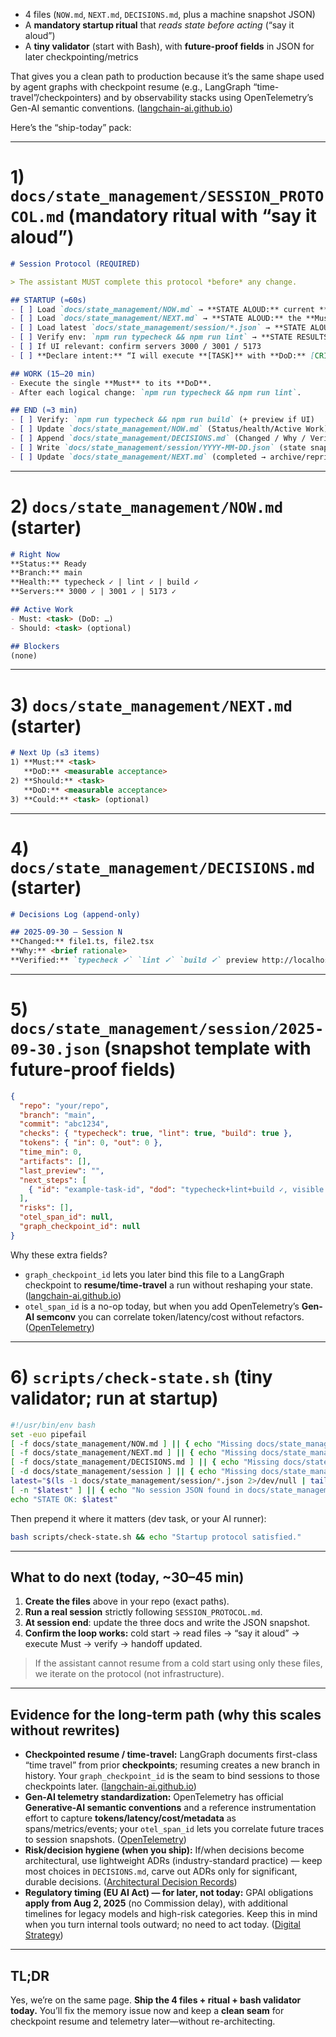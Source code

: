 * 4 files (`NOW.md`, `NEXT.md`, `DECISIONS.md`, plus a machine snapshot JSON)
* A **mandatory startup ritual** that *reads state before acting* (“say it aloud”)
* A **tiny validator** (start with Bash), with **future-proof fields** in JSON for later checkpointing/metrics

That gives you a clean path to production because it’s the same shape used by agent graphs with checkpoint resume (e.g., LangGraph “time-travel”/checkpointers) and by observability stacks using OpenTelemetry’s Gen-AI semantic conventions. ([langchain-ai.github.io][1])

Here’s the “ship-today” pack:

---

# 1) `docs/state_management/SESSION_PROTOCOL.md` (mandatory ritual with “say it aloud”)

```markdown
# Session Protocol (REQUIRED)

> The assistant MUST complete this protocol *before* any change.

## STARTUP (≈60s)
- [ ] Load `docs/state_management/NOW.md` → **STATE ALOUD:** current **Status**, **Branch**, **Active Work**
- [ ] Load `docs/state_management/NEXT.md` → **STATE ALOUD:** the **Must** task you will execute + its **DoD**
- [ ] Load latest `docs/state_management/session/*.json` → **STATE ALOUD:** last **commit**, **time_min**, **tokens.in/out**
- [ ] Verify env: `npm run typecheck && npm run lint` → **STATE RESULTS**
- [ ] If UI relevant: confirm servers 3000 / 3001 / 5173
- [ ] **Declare intent:** “I will execute **[TASK]** with **DoD:** [CRITERIA]. Proceeding.”

## WORK (15–20 min)
- Execute the single **Must** to its **DoD**.
- After each logical change: `npm run typecheck && npm run lint`.

## END (≈3 min)
- [ ] Verify: `npm run typecheck && npm run build` (+ preview if UI)
- [ ] Update `docs/state_management/NOW.md` (Status/health/Active Work)
- [ ] Append `docs/state_management/DECISIONS.md` (Changed / Why / Verified)
- [ ] Write `docs/state_management/session/YYYY-MM-DD.json` (state snapshot)
- [ ] Update `docs/state_management/NEXT.md` (completed → archive/reprioritize)
```

---

# 2) `docs/state_management/NOW.md` (starter)

```markdown
# Right Now
**Status:** Ready  
**Branch:** main  
**Health:** typecheck ✓ | lint ✓ | build ✓  
**Servers:** 3000 ✓ | 3001 ✓ | 5173 ✓

## Active Work
- Must: <task> (DoD: …)
- Should: <task> (optional)

## Blockers
(none)
```

---

# 3) `docs/state_management/NEXT.md` (starter)

```markdown
# Next Up (≤3 items)
1) **Must:** <task>  
   **DoD:** <measurable acceptance>  
2) **Should:** <task>  
   **DoD:** <measurable acceptance>  
3) **Could:** <task> (optional)
```

---

# 4) `docs/state_management/DECISIONS.md` (starter)

```markdown
# Decisions Log (append-only)

## 2025-09-30 — Session N
**Changed:** file1.ts, file2.tsx  
**Why:** <brief rationale>  
**Verified:** `typecheck ✓` `lint ✓` `build ✓` preview http://localhost:3000
```

---

# 5) `docs/state_management/session/2025-09-30.json` (snapshot template with future-proof fields)

```json
{
  "repo": "your/repo",
  "branch": "main",
  "commit": "abc1234",
  "checks": { "typecheck": true, "lint": true, "build": true },
  "tokens": { "in": 0, "out": 0 },
  "time_min": 0,
  "artifacts": [],
  "last_preview": "",
  "next_steps": [
    { "id": "example-task-id", "dod": "typecheck+lint+build ✓, visible behavior verified" }
  ],
  "risks": [],
  "otel_span_id": null,
  "graph_checkpoint_id": null
}
```

Why these extra fields?

* `graph_checkpoint_id` lets you later bind this file to a LangGraph checkpoint to **resume/time-travel** a run without reshaping your state. ([langchain-ai.github.io][1])
* `otel_span_id` is a no-op today, but when you add OpenTelemetry’s **Gen-AI semconv** you can correlate token/latency/cost without refactors. ([OpenTelemetry][2])

---

# 6) `scripts/check-state.sh` (tiny validator; run at startup)

```bash
#!/usr/bin/env bash
set -euo pipefail
[ -f docs/state_management/NOW.md ] || { echo "Missing docs/state_management/NOW.md"; exit 1; }
[ -f docs/state_management/NEXT.md ] || { echo "Missing docs/state_management/NEXT.md"; exit 1; }
[ -f docs/state_management/DECISIONS.md ] || { echo "Missing docs/state_management/DECISIONS.md"; exit 1; }
[ -d docs/state_management/session ] || { echo "Missing docs/state_management/session"; exit 1; }
latest="$(ls -1 docs/state_management/session/*.json 2>/dev/null | tail -n 1 || true)"
[ -n "$latest" ] || { echo "No session JSON found in docs/state_management/session"; exit 1; }
echo "STATE OK: $latest"
```

Then prepend it where it matters (dev task, or your AI runner):

```bash
bash scripts/check-state.sh && echo "Startup protocol satisfied."
```

---

## What to do next (today, ~30–45 min)

1. **Create the files** above in your repo (exact paths).
2. **Run a real session** strictly following `SESSION_PROTOCOL.md`.
3. **At session end**: update the three docs and write the JSON snapshot.
4. **Confirm the loop works:** cold start → read files → “say it aloud” → execute Must → verify → handoff updated.

> If the assistant cannot resume from a cold start using only these files, we iterate on the protocol (not infrastructure).

---

## Evidence for the long-term path (why this scales without rewrites)

* **Checkpointed resume / time-travel:** LangGraph documents first-class “time travel” from prior **checkpoints**; resuming creates a new branch in history. Your `graph_checkpoint_id` is the seam to bind sessions to those checkpoints later. ([langchain-ai.github.io][1])
* **Gen-AI telemetry standardization:** OpenTelemetry has official **Generative-AI semantic conventions** and a reference instrumentation effort to capture **tokens/latency/cost/metadata** as spans/metrics/events; your `otel_span_id` lets you correlate future traces to session snapshots. ([OpenTelemetry][2])
* **Risk/decision hygiene (when you ship):** If/when decisions become architectural, use lightweight ADRs (industry-standard practice) — keep most choices in `DECISIONS.md`, carve out ADRs only for significant, durable decisions. ([Architectural Decision Records][3])
* **Regulatory timing (EU AI Act) — for later, not today:** GPAI obligations **apply from Aug 2, 2025** (no Commission delay), with additional timelines for legacy models and high-risk categories. Keep this in mind when you turn internal tools outward; no need to act today. ([Digital Strategy][4])

---

## TL;DR

Yes, we’re on the same page. **Ship the 4 files + ritual + bash validator today.**
You’ll fix the memory issue now and keep a **clean seam** for checkpoint resume and telemetry later—without re-architecting.

[1]: https://langchain-ai.github.io/langgraph/concepts/time-travel/?utm_source=chatgpt.com "LangGraph time-travel - GitHub Pages"
[2]: https://opentelemetry.io/docs/specs/semconv/gen-ai/?utm_source=chatgpt.com "Semantic conventions for generative AI systems"
[3]: https://adr.github.io/?utm_source=chatgpt.com "Architectural Decision Records"
[4]: https://digital-strategy.ec.europa.eu/en/news/eu-rules-general-purpose-ai-models-start-apply-bringing-more-transparency-safety-and-accountability?utm_source=chatgpt.com "EU rules on general-purpose AI models start to apply, bringing ..."
